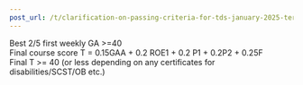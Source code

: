 ```yaml
---
post_url: /t/clarification-on-passing-criteria-for-tds-january-2025-term/169807/2
---
```

Best 2/5 first weekly GA >=40  
Final course score T = 0.15GAA + 0.2 ROE1 + 0.2 P1 + 0.2P2 + 0.25F  
Final T >= 40 (or less depending on any certificates for disabilities/SCST/OB etc.)